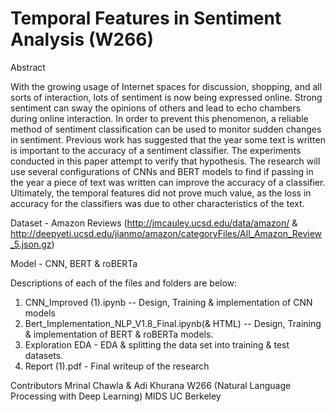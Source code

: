 # Temporal Features in Sentiment Analysis (W266)

Abstract

With the growing usage of Internet spaces for discussion, shopping, and all sorts of interaction, lots of sentiment is now being expressed online. Strong sentiment can sway the opinions of others and lead to echo chambers during online interaction. In order to prevent this phenomenon, a reliable method of sentiment classification can be used to monitor sudden changes in sentiment. Previous work has suggested that the year some text is written is important to the accuracy of a sentiment classifier. The experiments conducted in this paper attempt to verify that hypothesis. The research will use several configurations of CNNs and BERT models to find if passing in the year a piece of text was written can improve the accuracy of a classifier. Ultimately, the temporal features did not prove much value, as the loss in accuracy for the classifiers was due to other characteristics of the text. 

Dataset - Amazon Reviews (http://jmcauley.ucsd.edu/data/amazon/ & http://deepyeti.ucsd.edu/jianmo/amazon/categoryFiles/All_Amazon_Review_5.json.gz)

Model - CNN, BERT & roBERTa

Descriptions of each of the files and folders are below:
1) CNN_Improved (1).ipynb -- Design, Training & implementation of CNN models
2) Bert_Implementation_NLP_V1.8_Final.ipynb(& HTML) -- Design, Training & implementation of BERT & roBERTa models.
3) Exploration EDA - EDA & splitting  the data set into training & test datasets.
4) Report (1).pdf - Final writeup of the research

Contributors 
Mrinal Chawla & Adi Khurana 
W266 (Natural Language Processing with Deep Learning) MIDS UC Berkeley
